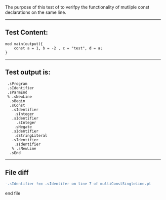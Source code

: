 The purpose of this test of to verifpy the functionality of mutliple const declarations on the same line.


-------------------------

Test Content: 
-------------------------
```
mod main(output){
    const a = 1, b = -2 , c = "test", d = a;
}
```
------------------------
Test output is: 
-------------------------
```
 .sProgram
 .sIdentifier
 .sParmEnd
 % .sNewLine
  .sBegin
  .sConst
   .sIdentifier
    .sInteger
   .sIdentifier
     .sInteger
    .sNegate
   .sIdentifier
    .sStringLiteral
   .sIdentifier
    .sIdentifier
   % .sNewLine
  .sEnd

```
------------------------

File diff
-------------------------
```diff
-.sIdentifier !== .sIdentifer on line 7 of multiConstSingleLine.pt

```
end file
